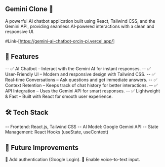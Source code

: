 ## Gemini Clone 🚀
A powerful AI chatbot application built using React, Tailwind CSS, and the Gemini API, providing seamless AI-powered interactions with a clean and responsive UI.

#Link-[https://gemini-ai-chatbot-orcin-pi.vercel.app/]

## 📌 Features
-- ✅ AI Chatbot – Interact with the Gemini AI for instant responses.
-- ✅ User-Friendly UI – Modern and responsive design with Tailwind CSS.
-- ✅ Real-time Conversations – Ask questions and get immediate answers.
-- ✅ Context Retention – Keeps track of chat history for better interactions.
-- ✅ API Integration – Uses the Gemini API for smart responses.
-- ✅ Lightweight & Fast – Built with React for smooth user experience.

## 🛠️ Tech Stack
-- Frontend: React.js, Tailwind CSS
-- AI Model: Google Gemini API
-- State Management: React Hooks (useState, useContext)


 ## 📢 Future Improvements
🔹 Add authentication (Google Login).
🔹 Enable voice-to-text input.
